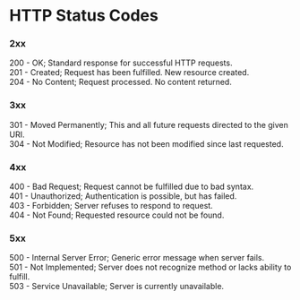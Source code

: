 # HTTP Status Codes

### 2xx
200 - OK; Standard response for successful HTTP requests.  
201 - Created; Request has been fulfilled. New resource created.  
204 - No Content; Request processed. No content returned.  

### 3xx
301 - Moved Permanently; This and all future requests directed to the given URI.  
304 - Not Modified; Resource has not been modified since last requested.  

### 4xx
400 - Bad Request; Request cannot be fulfilled due to bad syntax.  
401 - Unauthorized; Authentication is possible, but has failed.  
403 - Forbidden; Server refuses to respond to request.  
404 - Not Found; Requested resource could not be found.  

### 5xx
500 - Internal Server Error; Generic error message when server fails.  
501 - Not Implemented; Server does not recognize method or lacks ability to fulfill.  
503 - Service Unavailable; Server is currently unavailable.  
